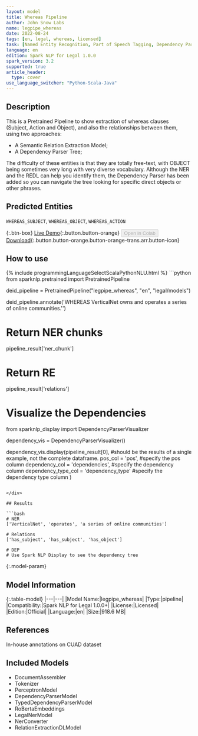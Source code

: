 ```yaml
---
layout: model
title: Whereas Pipeline
author: John Snow Labs
name: legpipe_whereas
date: 2022-08-24
tags: [en, legal, whereas, licensed]
task: [Named Entity Recognition, Part of Speech Tagging, Dependency Parser, Relation Extraction]
language: en
edition: Spark NLP for Legal 1.0.0
spark_version: 3.2
supported: true
article_header:
  type: cover
use_language_switcher: "Python-Scala-Java"
---
```


## Description

This is a Pretrained Pipeline to show extraction of whereas clauses (Subject, Action and Object), and also the relationships between them, using two approaches:
- A Semantic Relation Extraction Model;
- A Dependency Parser Tree;

The difficulty of these entities is that they are totally free-text, with OBJECT being sometimes very long with very diverse vocabulary. Although the NER and the REDL can help you identify them, the Dependency Parser has been added so you can navigate the tree looking for specific direct objects or other phrases.

## Predicted Entities

`WHEREAS_SUBJECT`, `WHEREAS_OBJECT`, `WHEREAS_ACTION`

{:.btn-box}
[Live Demo](https://demo.johnsnowlabs.com/finance/LEGALNER_WHEREAS){:.button.button-orange}
<button class="button button-orange" disabled>Open in Colab</button>
[Download](https://s3.amazonaws.com/auxdata.johnsnowlabs.com/legal/models/legpipe_whereas_en_1.0.0_3.2_1661340138139.zip){:.button.button-orange.button-orange-trans.arr.button-icon}

## How to use



<div class="tabs-box" markdown="1">
{% include programmingLanguageSelectScalaPythonNLU.html %}
```python
from sparknlp.pretrained import PretrainedPipeline

deid_pipeline = PretrainedPipeline("legpipe_whereas", "en", "legal/models")

deid_pipeline.annotate('WHEREAS VerticalNet owns and operates a series of online communities.'')

# Return NER chunks
pipeline_result['ner_chunk']

# Return RE
pipeline_result['relations']

# Visualize the Dependencies
from sparknlp_display import DependencyParserVisualizer

dependency_vis = DependencyParserVisualizer()

dependency_vis.display(pipeline_result[0], #should be the results of a single example, not the complete dataframe.
                       pos_col = 'pos', #specify the pos column
                       dependency_col = 'dependencies', #specify the dependency column
                       dependency_type_col = 'dependency_type' #specify the dependency type column
                       )
```

</div>

## Results

```bash
# NER
['VerticalNet', 'operates', 'a series of online communities']

# Relations
['has_subject', 'has_subject', 'has_object']

# DEP
# Use Spark NLP Display to see the dependency tree
```

{:.model-param}
## Model Information

{:.table-model}
|---|---|
|Model Name:|legpipe_whereas|
|Type:|pipeline|
|Compatibility:|Spark NLP for Legal 1.0.0+|
|License:|Licensed|
|Edition:|Official|
|Language:|en|
|Size:|918.6 MB|

## References

In-house annotations on CUAD dataset

## Included Models

- DocumentAssembler
- Tokenizer
- PerceptronModel
- DependencyParserModel
- TypedDependencyParserModel
- RoBertaEmbeddings
- LegalNerModel
- NerConverter
- RelationExtractionDLModel